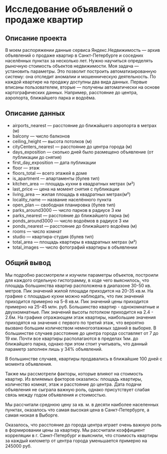 # Исследование объявлений о продаже квартир

## Описание проекта
В моем распоряжении данные сервиса Яндекс.Недвижимость — архив объявлений о продаже квартир в Санкт-Петербурге и соседних населённых пунктах за несколько лет. Нужно научиться определять рыночную стоимость объектов недвижимости. Моя задача — установить параметры. Это позволит построить автоматизированную систему: она отследит аномалии и мошенническую деятельность.
По каждой квартире на продажу доступны два вида данных. Первые вписаны пользователем, вторые — получены автоматически на основе картографических данных. Например, расстояние до центра, аэропорта, ближайшего парка и водоёма.

## Описание данных

- airports_nearest — расстояние до ближайшего аэропорта в метрах (м)
- balcony — число балконов
- ceiling_height — высота потолков (м)
- cityCenters_nearest — расстояние до центра города (м)
- days_exposition — сколько дней было размещено объявление (от публикации до снятия)
- first_day_exposition — дата публикации
- floor — этаж
- floors_total — всего этажей в доме
- is_apartment — апартаменты (булев тип)
- kitchen_area — площадь кухни в квадратных метрах (м²)
- last_price — цена на момент снятия с публикации
- living_area — жилая площадь в квадратных метрах(м²)
- locality_name — название населённого пункта
- open_plan — свободная планировка (булев тип)
- parks_around3000 — число парков в радиусе 3 км
- parks_nearest — расстояние до ближайшего парка (м)
- ponds_around3000 — число водоёмов в радиусе 3 км
- ponds_nearest — расстояние до ближайшего водоёма (м)
- rooms — число комнат
- studio — квартира-студия (булев тип)
- total_area — площадь квартиры в квадратных метрах (м²)
- total_images — число фотографий квартиры в объявлении

## Общий вывод
Мы подробно рассмотрели и изучили параметры объектов, построили для каждого отдельную гистограмму, в ходе чего выяснилось, что площадь большинства квартир расположена в диапазоне 30-50 кв. метров. Пик значений жилой площади приходится на 20-35 кв.м. На графике с площадью кухни можно наблюдать, что пик значений приходится примерно на 5-8 кв.м. Пик значений цены приходится примерно на 25-45 млн. руб. Большинство квартир - однокомнатные и двухкомнатные. Пик значений высоты потолком приходится на 2.4 - 2.6м. На графике отражающем этаж квартиры, наибольшие значения приходятся на значения с первого по третий этаж, что вероятно вызвано большим количеством немногоэтажных зданий в выборке. В большинстве случаев расстояние до центра города составляет от 7 до 19 км. Почти все квартиры располагаются в пределах 1км. до ближайшего парка, однако при этом стоит учитывать, что данный параметр заполнен лишь у 34% объявлений.

В большинстве случаев, квартиры продавались в ближайшие 100 дней с момента объявления.

Также мы рассмотрели факторы, которые влияют на стоимость квартир. Из влияемых факторов оказались: площадь квартиры, количество комнат, этаж и расстояние до центра. Дата подачи объявления не сыграла важную роль, однако присутствует слабая связь между годом объявления и стоимостью.

Мы рассчитали среднюю цену за кв. м. в десяти наиболее населенных пунктах, оказалось что самая высокая цена в Санкт-Петербурге, а самая низкая в Выборге.

Оказалось, что расстояние до города центра играет очень важную роль в формировании цены за квартиру. Мы рассчитали коэффициент корреляции в г. Санкт-Петербург и выяснили, что стоимость квартиры за каждый километр от центра города уменьшается примерно на 245000 руб.
